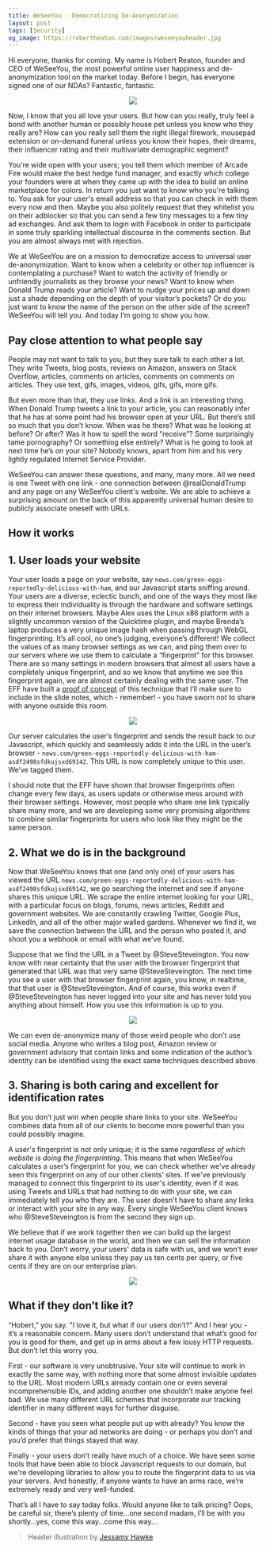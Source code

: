 ```yaml
---
title: WeSeeYou - Democratizing De-Anonymization
layout: post
tags: [Security]
og_image: https://robertheaton.com/images/weseeyouheader.jpg
---
```

Hi everyone, thanks for coming. My name is Hobert Reaton, founder and CEO of WeSeeYou, the most powerful online user happiness and de-anonymization tool on the market today. Before I begin, has everyone signed one of our NDAs? Fantastic, fantastic.

<p align="center">
<img src="/images/weseeyouheader.jpg" />
</p>

Now, I know that you all love your users. But how can you really, truly feel a bond with another human or possibly house pet unless you know who they really are? How can you really sell them the right illegal firework, mousepad extension or on-demand funeral unless you know their hopes, their dreams, their influencer rating and their multivariate demographic segment?

You’re wide open with your users; you tell them which member of Arcade Fire would make the best hedge fund manager, and exactly which college your founders were at when they came up with the idea to build an online marketplace for colors. In return you just want to know who you're talking to. You ask for your user's email address so that you can check in with them every now and then. Maybe you also politely request that they whitelist you on their adblocker so that you can send a few tiny messages to a few tiny ad exchanges. And ask them to login with Facebook in order to participate in some truly sparkling intellectual discourse in the comments section. But you are almost always met with rejection.

We at WeSeeYou are on a mission to democratize access to universal user de-anonymization. Want to know when a celebrity or other top influencer is contemplating a purchase? Want to watch the activity of friendly or unfriendly journalists as they browse your news? Want to know when Donald Trump reads your article? Want to nudge your prices up and down just a shade depending on the depth of your visitor’s pockets? Or do you just want to know the name of the person on the other side of the screen? WeSeeYou will tell you. And today I’m going to show you how.

## Pay close attention to what people say

People may not want to talk to you, but they sure talk to each other a lot. They write Tweets, blog posts, reviews on Amazon, answers on Stack Overflow, articles, comments on articles, comments on comments on articles. They use text, gifs, images, videos, gifs, gifs, more gifs.

But even more than that, they use links. And a link is an interesting thing. When Donald Trump tweets a link to your article, you can reasonably infer that he has at some point had his browser open at your URL. But there’s still so much that you don’t know. When was he there? What was he looking at before? Or after? Was it how to spell the word “receive”? Some surprisingly tame pornography? Or something else entirely? What is he going to look at next time he’s on your site? Nobody knows, apart from him and his very lightly regulated Internet Service Provider.

WeSeeYou can answer these questions, and many, many more. All we need is one Tweet with one link - one connection between @realDonaldTrump and any page on any WeSeeYou client's website. We are able to achieve a surprising amount on the back of this apparently universal human desire to publicly associate oneself with URLs.

## How it works

## 1. User loads your website

Your user loads a page on your website, say `news.com/green-eggs-reportedly-delicious-with-ham`, and our Javascript starts sniffing around. Your users are a diverse, eclectic bunch, and one of the ways they most like to express their individuality is through the hardware and software settings on their internet browsers. Maybe Alex uses the Linux x86 platform with a slightly uncommon version of the Quicktime plugin, and maybe Brenda’s laptop produces a very unique image hash when passing through WebGL fingerprinting. It’s all cool, no one’s judging, everyone’s different! We collect the values of as many browser settings as we can, and ping them over to our servers where we use them to calculate a “fingerprint” for this browser. There are so many settings in modern browsers that almost all users have a completely unique fingerprint, and so we know that anytime we see this fingerprint again, we are almost certainly dealing with the same user. The EFF have built a [proof of concept](https://panopticlick.eff.org/) of this technique that I’ll make sure to include in the slide notes, which - remember! - you have sworn not to share with anyone outside this room.

<p align="center">
<img src="/images/weseeyou2.jpg" />
</p>

Our server calculates the user’s fingerprint and sends the result back to our Javascript, which quickly and seamlessly adds it into the URL in the user’s browser - `news.com/green-eggs-reportedly-delicious-with-ham-asdf2498sfdkujsxd69142`. This URL is now completely unique to this user. We’ve tagged them.

I should note that the EFF have shown that browser fingerprints often change every few days, as users update or otherwise mess around with their browser settings. However, most people who share one link typically share many more, and we are developing some very promising algorithms to combine similar fingerprints for users who look like they might be the same person.

## 2. What we do is in the background

Now that WeSeeYou knows that one (and only one) of your users has viewed the URL `news.com/green-eggs-reportedly-delicious-with-ham-asdf2498sfdkujsxd69142`, we go searching the internet and see if anyone shares this unique URL. We scrape the entire internet looking for your URL, with a particular focus on blogs, forums, news articles, Reddit and government websites. We are constantly crawling Twitter, Google Plus, LinkedIn, and all of the other major walled gardens. Whenever we find it, we save the connection between the URL and the person who posted it, and shoot you a webhook or email with what we’ve found.

Suppose that we find the URL in a Tweet by @SteveSteveington. You now know with near certainty that the user with the browser fingerprint that generated that URL was that very same @SteveSteveington. The next time you see a user with that browser fingerprint again, you know, in realtime, that that user is @SteveSteveington. And of course, this works even if @SteveSteveington has never logged into your site and has never told you anything about himself. How you use this information is up to you.

<p align="center">
<img src="/images/weseeyou1.jpg" />
</p>

We can even de-anonymize many of those weird people who don’t use social media. Anyone who writes a blog post, Amazon review or government advisory that contain links and some indication of the author’s identity can be identified using the exact same techniques described above.

## 3. Sharing is both caring and excellent for identification rates

But you don’t just win when people share links to your site. WeSeeYou combines data from all of our clients to become more powerful than you could possibly imagine.

A user's fingerprint is not only unique; it is the same *regardless of which website is doing the fingerprinting*. This means that when WeSeeYou calculates a user’s fingerprint for you, we can check whether we’ve already seen this fingerprint on any of our other clients’ sites. If we’ve previously managed to connect this fingerprint to its user's identity, even if it was using Tweets and URLs that had nothing to do with your site, we can immediately tell you who they are. The user doesn't have to share any links or interact with your site in any way. Every single WeSeeYou client knows who @SteveSteveington is from the second they sign up.

We believe that if we work together then we can build up the largest internet usage database in the world, and then we can sell the information back to you. Don’t worry, your users' data is safe with us, and we won’t ever share it with anyone else unless they pay us ten cents per query, or five cents if they are on our enterprise plan.

<p align="center">
<img src="/images/weseeyou3.jpg" />
</p>


## What if they don’t like it?

“Hobert,” you say. "I love it, but what if our users don’t?” And I hear you - it’s a reasonable concern. Many users don’t understand that what’s good for you is good for them, and get up in arms about a few lousy HTTP requests. But don’t let this worry you.

First - our software is very unobtrusive. Your site will continue to work in exactly the same way, with nothing more that some almost invisible updates to the URL. Most modern URLs already contain one or even several incomprehensible IDs, and adding another one shouldn’t make anyone feel bad. We use many different URL schemes that incorporate our tracking identifier in many different ways for further disguise.

Second - have you seen what people put up with already? You know the kinds of things that your ad networks are doing - or perhaps you don’t and you’d prefer that things stayed that way.

Finally - your users don’t really have much of a choice. We have seen some tools that have been able to block Javascript requests to our domain, but we're developing libraries to allow you to route the fingerprint data to us via your servers. And honestly, if anyone wants to have an arms race, we’re extremely ready and very well-funded.

That’s all I have to say today folks. Would anyone like to talk pricing? Oops, be careful sir, there’s plenty of time…one second madam, I’ll be with you shortly…yes, come this way…come this way...

> Header illustration by [Jessamy Hawke](https://www.jessamyhawke.co.uk/)
